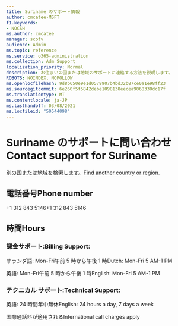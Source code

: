 ```yaml
---
title: Suriname のサポート情報
author: cmcatee-MSFT
f1.keywords:
- NOCSH
ms.author: cmcatee
manager: scotv
audience: Admin
ms.topic: reference
ms.service: o365-administration
ms.collection: Adm_Support
localization_priority: Normal
description: お住まいの国または地域のサポートに連絡する方法を説明します。
ROBOTS: NOINDEX, NOFOLLOW
ms.openlocfilehash: 9d8b650e9e1d0579907b4bd32b87ce0a1e98ff23
ms.sourcegitcommit: 6e260f5f5842debe1098138eecea9068330dc17f
ms.translationtype: MT
ms.contentlocale: ja-JP
ms.lasthandoff: 03/08/2021
ms.locfileid: "50544098"
---
```

# <a name="contact-support-for-suriname"></a><span data-ttu-id="69cd5-103">Suriname のサポートに問い合わせ</span><span class="sxs-lookup"><span data-stu-id="69cd5-103">Contact support for Suriname</span></span>

<span data-ttu-id="69cd5-104">[別の国または地域を検索します](../contact-support-for-business-products.md)。</span><span class="sxs-lookup"><span data-stu-id="69cd5-104">[Find another country or region](../contact-support-for-business-products.md).</span></span>

## <a name="phone-number"></a><span data-ttu-id="69cd5-105">電話番号</span><span class="sxs-lookup"><span data-stu-id="69cd5-105">Phone number</span></span>
<span data-ttu-id="69cd5-106">+1 312 843 5146</span><span class="sxs-lookup"><span data-stu-id="69cd5-106">+1 312 843 5146</span></span>

## <a name="hours"></a><span data-ttu-id="69cd5-107">時間</span><span class="sxs-lookup"><span data-stu-id="69cd5-107">Hours</span></span>
### <a name="billing-support"></a><span data-ttu-id="69cd5-108">課金サポート:</span><span class="sxs-lookup"><span data-stu-id="69cd5-108">Billing Support:</span></span>

<span data-ttu-id="69cd5-109">オランダ語: Mon-Fri午前 5 時から午後 1 時</span><span class="sxs-lookup"><span data-stu-id="69cd5-109">Dutch: Mon-Fri 5 AM-1 PM</span></span>

<span data-ttu-id="69cd5-110">英語: Mon-Fri午前 5 時から午後 1 時</span><span class="sxs-lookup"><span data-stu-id="69cd5-110">English: Mon-Fri 5 AM-1 PM</span></span>

### <a name="technical-support"></a><span data-ttu-id="69cd5-111">テクニカル サポート:</span><span class="sxs-lookup"><span data-stu-id="69cd5-111">Technical Support:</span></span>

<span data-ttu-id="69cd5-112">英語: 24 時間年中無休</span><span class="sxs-lookup"><span data-stu-id="69cd5-112">English: 24 hours a day, 7 days a week</span></span>

<span data-ttu-id="69cd5-113">国際通話料が適用される</span><span class="sxs-lookup"><span data-stu-id="69cd5-113">International call charges apply</span></span>
